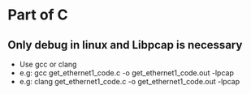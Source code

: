# Part of C
## Only debug in linux and Libpcap is necessary
- Use gcc or clang
- e.g: gcc get_ethernet1_code.c -o get_ethernet1_code.out -lpcap
- e.g: clang get_ethernet1_code.c -o get_ethernet1_code.out -lpcap
